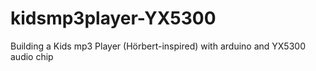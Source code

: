 # kidsmp3player-YX5300
Building a Kids mp3 Player (Hörbert-inspired) with arduino and YX5300 audio chip
